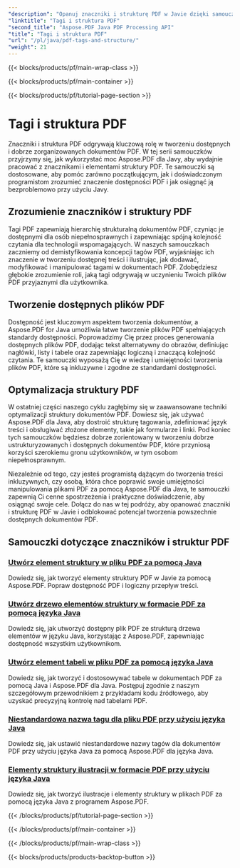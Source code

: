```yaml
---
"description": "Opanuj znaczniki i strukturę PDF w Javie dzięki samouczkom Aspose.PDF for Java. Twórz dostępne i uporządkowane pliki PDF bez wysiłku."
"linktitle": "Tagi i struktura PDF"
"second_title": "Aspose.PDF Java PDF Processing API"
"title": "Tagi i struktura PDF"
"url": "/pl/java/pdf-tags-and-structure/"
"weight": 21
---
```


{{< blocks/products/pf/main-wrap-class >}}

{{< blocks/products/pf/main-container >}}

{{< blocks/products/pf/tutorial-page-section >}}

# Tagi i struktura PDF

Znaczniki i struktura PDF odgrywają kluczową rolę w tworzeniu dostępnych i dobrze zorganizowanych dokumentów PDF. W tej serii samouczków przyjrzymy się, jak wykorzystać moc Aspose.PDF dla Javy, aby wydajnie pracować z znacznikami i elementami struktury PDF. Te samouczki są dostosowane, aby pomóc zarówno początkującym, jak i doświadczonym programistom zrozumieć znaczenie dostępności PDF i jak osiągnąć ją bezproblemowo przy użyciu Javy.

## Zrozumienie znaczników i struktury PDF

Tagi PDF zapewniają hierarchię strukturalną dokumentów PDF, czyniąc je dostępnymi dla osób niepełnosprawnych i zapewniając spójną kolejność czytania dla technologii wspomagających. W naszych samouczkach zaczniemy od demistyfikowania koncepcji tagów PDF, wyjaśniając ich znaczenie w tworzeniu dostępnej treści i ilustrując, jak dodawać, modyfikować i manipulować tagami w dokumentach PDF. Zdobędziesz głębokie zrozumienie roli, jaką tagi odgrywają w uczynieniu Twoich plików PDF przyjaznymi dla użytkownika.

## Tworzenie dostępnych plików PDF

Dostępność jest kluczowym aspektem tworzenia dokumentów, a Aspose.PDF for Java umożliwia łatwe tworzenie plików PDF spełniających standardy dostępności. Poprowadzimy Cię przez proces generowania dostępnych plików PDF, dodając tekst alternatywny do obrazów, definiując nagłówki, listy i tabele oraz zapewniając logiczną i znaczącą kolejność czytania. Te samouczki wyposażą Cię w wiedzę i umiejętności tworzenia plików PDF, które są inkluzywne i zgodne ze standardami dostępności.

## Optymalizacja struktury PDF

W ostatniej części naszego cyklu zagłębimy się w zaawansowane techniki optymalizacji struktury dokumentów PDF. Dowiesz się, jak używać Aspose.PDF dla Java, aby dostroić strukturę tagowania, zdefiniować język treści i obsługiwać złożone elementy, takie jak formularze i linki. Pod koniec tych samouczków będziesz dobrze zorientowany w tworzeniu dobrze ustrukturyzowanych i dostępnych dokumentów PDF, które przyniosą korzyści szerokiemu gronu użytkowników, w tym osobom niepełnosprawnym.

Niezależnie od tego, czy jesteś programistą dążącym do tworzenia treści inkluzywnych, czy osobą, która chce poprawić swoje umiejętności manipulowania plikami PDF za pomocą Aspose.PDF dla Java, te samouczki zapewnią Ci cenne spostrzeżenia i praktyczne doświadczenie, aby osiągnąć swoje cele. Dołącz do nas w tej podróży, aby opanować znaczniki i strukturę PDF w Javie i odblokować potencjał tworzenia powszechnie dostępnych dokumentów PDF.

## Samouczki dotyczące znaczników i struktur PDF
### [Utwórz element struktury w pliku PDF za pomocą Java](./create-structure-element-in-pdf-using-java/)
Dowiedz się, jak tworzyć elementy struktury PDF w Javie za pomocą Aspose.PDF. Popraw dostępność PDF i logiczny przepływ treści.
### [Utwórz drzewo elementów struktury w formacie PDF za pomocą języka Java](./create-structure-element-tree-in-pdf-using-java/)
Dowiedz się, jak utworzyć dostępny plik PDF ze strukturą drzewa elementów w języku Java, korzystając z Aspose.PDF, zapewniając dostępność wszystkim użytkownikom.
### [Utwórz element tabeli w pliku PDF za pomocą języka Java](./create-table-element-in-pdf-using-java/)
Dowiedz się, jak tworzyć i dostosowywać tabele w dokumentach PDF za pomocą Java i Aspose.PDF dla Java. Postępuj zgodnie z naszym szczegółowym przewodnikiem z przykładami kodu źródłowego, aby uzyskać precyzyjną kontrolę nad tabelami PDF.
### [Niestandardowa nazwa tagu dla pliku PDF przy użyciu języka Java](./custom-tag-name-for-pdf-using-java/)
Dowiedz się, jak ustawić niestandardowe nazwy tagów dla dokumentów PDF przy użyciu języka Java za pomocą Aspose.PDF dla języka Java.
### [Elementy struktury ilustracji w formacie PDF przy użyciu języka Java](./illustration-structure-elements-in-pdf-using-java/)
Dowiedz się, jak tworzyć ilustracje i elementy struktury w plikach PDF za pomocą języka Java z programem Aspose.PDF.

{{< /blocks/products/pf/tutorial-page-section >}}

{{< /blocks/products/pf/main-container >}}

{{< /blocks/products/pf/main-wrap-class >}}

{{< blocks/products/products-backtop-button >}}